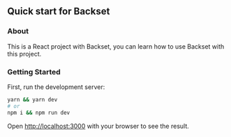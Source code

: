 ## Quick start for Backset

### About

This is a React project with Backset, you can learn how to use Backset with this project.

### Getting Started

First, run the development server:

```bash
yarn && yarn dev
# or
npm i && npm run dev
```

Open [http://localhost:3000](http://localhost:3000) with your browser to see the result.

